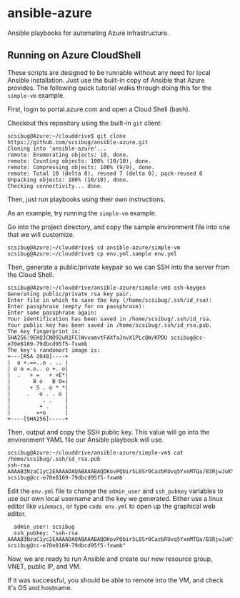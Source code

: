 # ansible-azure
Ansible playbooks for automating Azure infrastructure.

## Running on Azure CloudShell

These scripts are designed to be runnable without any need for local Ansible installation.  Just use the built-in copy of Ansible that Azure provides.  The following quick tutorial walks through doing this for the ```simple-vm``` example.

First, login to portal.azure.com and open a Cloud Shell (bash).

Checkout this repository using the built-in ```git``` client:

```
scsibug@Azure:~/clouddrive$ git clone https://github.com/scsibug/ansible-azure.git
Cloning into 'ansible-azure'...
remote: Enumerating objects: 10, done.
remote: Counting objects: 100% (10/10), done.
remote: Compressing objects: 100% (9/9), done.
remote: Total 10 (delta 0), reused 7 (delta 0), pack-reused 0
Unpacking objects: 100% (10/10), done.
Checking connectivity... done.
```

Then, just run playbooks using their own instructions.

As an example, try running the ```simple-vm``` example.

Go into the project directory, and copy the sample environment file into one that we will customize.

```
scsibug@Azure:~/clouddrive$ cd ansible-azure/simple-vm
scsibug@Azure:~/clouddrive$ cp env.yml.sample env.yml
```

Then, generate a public/private keypair so we can SSH into the server from the Cloud Shell.

```
scsibug@Azure:~/clouddrive/ansible-azure/simple-vm$ ssh-keygen
Generating public/private rsa key pair.
Enter file in which to save the key (/home/scsibug/.ssh/id_rsa):
Enter passphrase (empty for no passphrase):
Enter same passphrase again:
Your identification has been saved in /home/scsibug/.ssh/id_rsa.
Your public key has been saved in /home/scsibug/.ssh/id_rsa.pub.
The key fingerprint is:
SHA256:9EKQJCNO92uR1FClWvvamvtFAXfaJnvX1PLcQW/KPDU scsibug@cc-e70e8169-79dbcd95f5-fxwmb
The key's randomart image is:
+---[RSA 2048]----+
|  o +.==..o . .. |
| o o =.o.. o +. o|
|  .   + =   + +E*|
|       B o   B O=|
|      + S . o * *|
|     .   o . . o |
|          . .    |
|         + .     |
|        =+o      |
+----[SHA256]-----+
```

Then, output and copy the SSH public key.  This value will go into the environment YAML file our Ansible playbook will use.

```
scsibug@Azure:~/clouddrive/ansible-azure/simple-vm$ cat /home/scsibug/.ssh/id_rsa.pub
ssh-rsa AAAAB3NzaC1yc2EAAAADAQABAAABAQDKovPQbir5L8Sr0CazbRUvq5YxnMTQa/B3RjwJuKYvM3C3gsny95W0S6frmq/gkxgDg838Z3W1K/czkTJ0XqdxJ9hVBqVqQqG82VX+6hxEVtFf/AMWZok25KkUn/btSLESK6VJdjOuJ13Js+piCcMdTbRIaoYnohRaMaqrzwov2GKY23Q+i95jbcSNj9DugF9taaNYgWV63s/kFQweV+RjF3hEGSuuaKp1RBJy+xO7V3amX3+DToV3EXVF1j5kz08A2xsER9vK5z9ZCE+0rzzimTncxyZoOA23Wpc0xSKhXXLpy8OP5bCHSGYzsGBKa8k930uUeDkMZCFzq8ccbcU9 scsibug@cc-e70e8169-79dbcd95f5-fxwmb
```

Edit the ```env.yml``` file to change the ```admin_user``` and ```ssh_pubkey``` variables to use our own local username and the key we generated.  Either use a linux editor like ```vi```/```emacs```, or type ```code env.yml``` to open up the graphical web editor.

```
  admin_user: scsibug
  ssh_pubkey: "ssh-rsa AAAAB3NzaC1yc2EAAAADAQABAAABAQDKovPQbir5L8Sr0CazbRUvq5YxnMTQa/B3RjwJuKYvM3C3gsny95W0S6frmq/gkxgDg838Z3W1K/czkTJ0XqdxJ9hVBqVqQqG82VX+6hxEVtFf/AMWZok25KkUn/btSLESK6VJdjOuJ13Js+piCcMdTbRIaoYnohRaMaqrzwov2GKY23Q+i95jbcSNj9DugF9taaNYgWV63s/kFQweV+RjF3hEGSuuaKp1RBJy+xO7V3amX3+DToV3EXVF1j5kz08A2xsER9vK5z9ZCE+0rzzimTncxyZoOA23Wpc0xSKhXXLpy8OP5bCHSGYzsGBKa8k930uUeDkMZCFzq8ccbcU9 scsibug@cc-e70e8169-79dbcd95f5-fxwmb"
```

Now, we are ready to run Ansible and create our new resource group, VNET, public IP, and VM.

If it was successful, you should be able to remote into the VM, and check it's OS and hostname.
